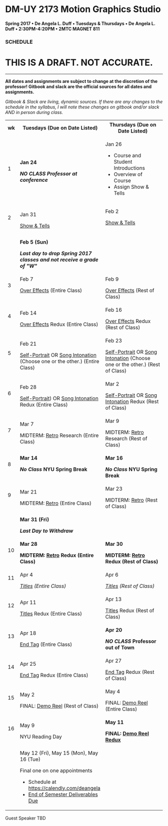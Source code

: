 # DM-UY 2173 Motion Graphics Studio

#### Spring 2017 • De Angela L. Duff • Tuesdays &amp; Thursdays • De Angela L. Duff • 2:30PM-4:20PM • 2MTC MAGNET 811

### SCHEDULE
# THIS IS A DRAFT. NOT ACCURATE.

---

**All dates and assignments are subject to change at the discretion of the professor! Gitbook and slack are the official sources for all dates and assignments.**

*Gitbook &amp; Slack are living, dynamic sources. If there are any changes to the schedule in the syllabus, I will note these changes on gitbook and/or slack AND in person during class.*

<table>
<tr>
<th width="4%">wk</th>
<th width="48%">Tuesdays (Due on Date Listed)</th>
<th width="48%">Thursdays (Due on Date Listed)</th>
</tr>

<tr>
<td>1</td>
<td><strong><p>Jan 24</p><i>NO CLASS Professor at conference</i></strong></td>
<td><p>Jan 26</p>
<ul>
<li>Course and Student Introductions</li>
<li>Overview of Course</li>
<li>Assign Show &amp; Tells</li>
</ul></td>
</tr>

<tr>
<td>2</td>
<td><p>Jan 31</p><a href="show_and_tells.md">Show &amp; Tells</a></td>
<td valign="top"><p>Feb 2</p><a href="show_and_tells.md">Show &amp; Tells</a><br><br></td>
</tr>

<tr>
<td><td><strong><p>Feb 5 (Sun)</p><i>Last day to drop Spring 2017 classes and not receive a grade of "W"</i></strong></td><td></td>
</tr>

<tr>
<td>3</td>
<td valign="top"><p>Feb 7</p><a href="projects_overeffects.md">Over Effects</a> (Entire Class)</td>
<td valign="top"><p>Feb 9</p><a href="projects_overeffects.md">Over Effects</a> (Rest of Class)</td>
</tr>

<tr>
<td>4</td>
<td><p>Feb 14</p><a href="projects_overeffects.md">Over Effects</a> Redux (Entire Class)</td>
<td valign="top"><p>Feb 16</p><a href="projects_overeffects.md">Over Effects</a> Redux (Rest of Class)</td>
</tr>

<tr>
<td>5</td>
<td><p>Feb 21</p><a href="projects_self-portrait.md">Self-Portrait</a> OR <a href="projects_songintonation.md">Song Intonation</a> (Choose one or the other.) (Entire Class)</td>
<td><p>Feb 23</p><a href="projects_self-portrait.md">Self-Portrait</a> OR <a href="projects_songintonation.md">Song Intonation</a> (Choose one or the other.) (Rest of Class)</td>
</tr>

<tr>
<td>6</td>
<td><p>Feb 28</p><a href="projects_self-portrait.md">Self-Portrait</a>) OR <a href="projects_songintonation.md">Song Intonation</a> Redux (Entire Class)</td>
<td><p>Mar 2</p><a href="projects_self-portrait.md">Self-Portrait</a> OR <a href="projects_songintonation.md">Song Intonation</a> Redux (Rest of Class)</td>
</tr>

<td>7</td>
<td><p>Mar 7</p>MIDTERM: <a href="projects_retro.md">Retro</a> Research (Entire Class)</td>
<td><p>Mar 9</p>MIDTERM: <a href="projects_retro.md">Retro</a> Research (Rest of Class)</td>
</tr>

<tr>
<tr>
<td>8</td>
<td valign="top"><strong><p>Mar 14</p><i>No Class</i> NYU Spring Break</strong></td>
<td valign="top"><strong><p>Mar 16</p><i>No Class</i> NYU Spring Break</strong></td>
</tr>

<tr>
<td>9</td>
<td><p>Mar 21</p>MIDTERM: <a href="projects_retro.md">Retro</a> (Entire Class)</td>
<td><p>Mar 23</p>MIDTERM: <a href="projects_retro.md">Retro</a> (Rest of Class)</td>
</tr>

<tr>
<td></td><td><strong><p>Mar 31 (Fri)</p><i>Last Day to Withdraw</i></strong></td><td></td>
</tr>

<tr>
<td>10</td>
<td><strong><p>Mar 28</p>MIDTERM: <a href="projects_retro.md">Retro</a> Redux (Entire Class)</strong></td>
<td><strong><p>Mar 30</p>MIDTERM: <a href="projects_retro.md">Retro</a> Redux (Rest of Class)</strong></td>
</tr>
<tr>
<td>11</td>
<td><p>Apr 4</p><i><a href="projects_titles.md">Titles</a> (Entire Class)</td>
<td><p>Apr 6</p><i><a href="projects_titles.md">Titles</a> (Rest of Class)</td>
</tr>
<tr>
<td>12</td>
<td><p>Apr 11</p><a href="projects_titles.md">Titles</a> Redux (Entire Class)</td>
<td><p>Apr 13</p><a href="projects_titles.md">Titles</a> Redux (Rest of Class)</td>
</tr>
<tr>
<td>13</td>
<td><p>Apr 18</p><a href="projects_endtag.md">End Tag</a> (Entire Class)</td>
<td><strong><p>Apr 20</p><i>NO CLASS</i> Professor out of Town</strong></td>
</tr>
<tr>
<td>14</td>
<td><p>Apr 25</p><a href="projects_endtag.md">End Tag</a> Redux (Entire Class)</td>
<td><p>Apr 27</p><a href="projects_endtag.md">End Tag</a> Redux (Rest of Class)</td>
</tr>

<tr>
<td>15</td>
<td><p>May 2</p>FINAL: <a href="projects_demoreel.md">Demo Reel</a> (Rest of Class)</td>
<td><p>May 4</p>FINAL: <a href="projects_demoreel.md">Demo Reel</a> (Entire Class)</td>
</tr>

<tr>
<td>16</td>
<td><p>May 9</p>NYU Reading Day</td>
<td><strong><p>May 11</p>FINAL: <a href="projects_demo_reel.md">Demo Reel Redux</a></strong></td>
</tr>

<tr>
<td></td>
<td><p>May 12 (Fri), May 15 (Mon), May 16 (Tue)</p>Final one on one appointments
<ul>
<li>Schedule at <a href="https://calendly.com/deangela">https://calendly.com/deangela</li>
<li><a href="end_of_semester_deliverables.md">End of Semester Deliverables Due</li>
</ul></td>
<td></td>
</tr>


</table>

Guest Speaker TBD